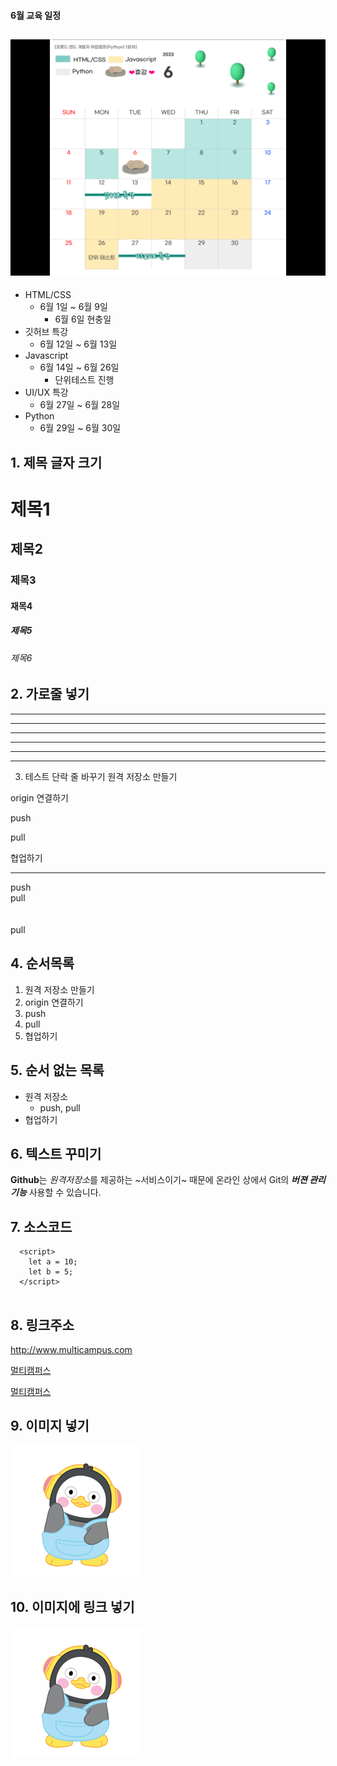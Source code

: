 #### 6월 교육 일정
![curriculum](curriculum.png)
-----------------------------
- HTML/CSS
  - 6월 1일 ~ 6월 9일
    - 6월 6일 현충일   
- 깃허브 특강
    - 6월 12일 ~ 6월 13일
- Javascript
  - 6월 14일 ~ 6월 26일
    - 단위테스트 진행   
- UI/UX 특강
  - 6월 27일 ~ 6월 28일
- Python
  - 6월 29일 ~ 6월 30일











## 1. 제목 글자 크기 
# 제목1
## 제목2
### 제목3
#### 재목4
##### 제목5
###### 제목6

## 2. 가로줄 넣기 <!-- - 또는 * 3개이상이 되면 된다 -->

---
--------
- - - - 
***
*****
* * * *

3. 테스트 단락 줄 바꾸기
원격 저장소 만들기


origin 연결하기

push

pull

협업하기

---

push <br> pull <br><br><br> pull

## 4. 순서목록
1. 원격 저장소 만들기
2. origin 연결하기
3. push
4. pull
5. 협업하기

## 5. 순서 없는 목록 <!-- + 또는 - 또는 *-->
- 원격 저장소
  - push, pull
- 협업하기

## 6. 텍스트 꾸미기
**Github**는 *원격저장소*를 제공하는 ~서비스이기~ 때문에 
온라인 상에서 Git의 ***버젼 관리 기능*** 사용할 수 있습니다.

## 7. 소스코드
~~~
  <script>
    let a = 10;
    let b = 5;
  </script>
 
 ~~~
 
 ## 8. 링크주소
 <http://www.multicampus.com>
 
 [멀티캠퍼스](http://www.multicampus.com)
 
 [멀티캠퍼스](http://www.multicampus.com, "멀티캠퍼스로 이동합니다")
 
 ## 9. 이미지 넣기
 ![펭수이미지](pengsoo.png)
 
 ## 10. 이미지에 링크 넣기
 
 [![펭수이미지](./pengsoo.png)](http://www.multicampus.com)




